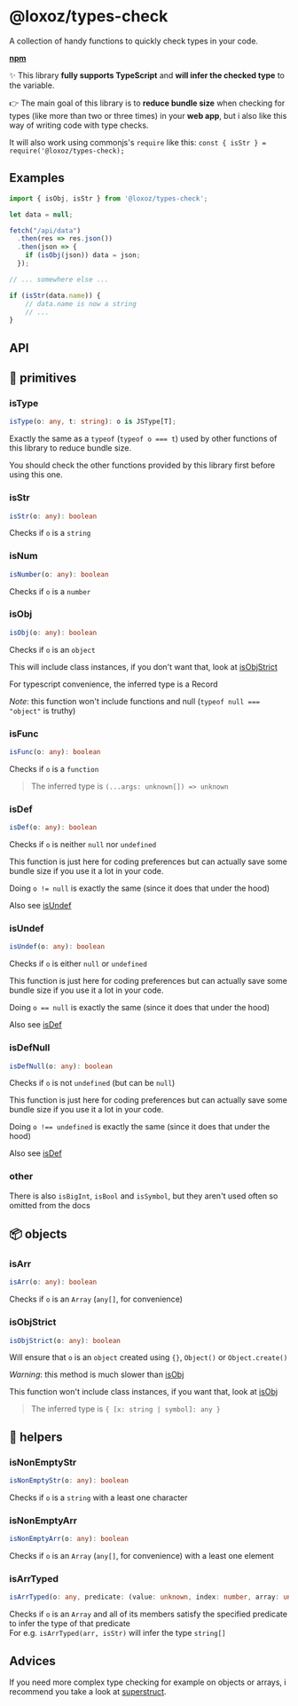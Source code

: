 # @loxoz/types-check

A collection of handy functions to quickly check types in your code.

[**npm**](https://www.npmjs.com/package/@loxoz/types-check)

✨ This library **fully supports TypeScript** and **will infer the checked type** to the variable.

👉 The main goal of this library is to **reduce bundle size** when checking for types (like more than two or three times) in your **web app**, but i also like this way of writing code with type checks.

It will also work using commonjs's `require` like this: `const { isStr } = require('@loxoz/types-check);`

## Examples

```js
import { isObj, isStr } from '@loxoz/types-check';

let data = null;

fetch("/api/data")
  .then(res => res.json())
  .then(json => {
    if (isObj(json)) data = json;
  });

// ... somewhere else ...

if (isStr(data.name)) {
    // data.name is now a string
    // ...
}
```

## API

## 🧪 primitives

### isType

```ts
isType(o: any, t: string): o is JSType[T];
```
Exactly the same as a `typeof` (`typeof o === t`) used by other functions of this library to reduce bundle size.

You should check the other functions provided by this library first before using this one.

### isStr

```ts
isStr(o: any): boolean
```

Checks if `o` is a `string`

### isNum

```ts
isNumber(o: any): boolean
```

Checks if `o` is a `number`

### isObj

```ts
isObj(o: any): boolean
```

Checks if `o` is an `object`

This will include class instances, if you don't want that, look at [isObjStrict](#isobjstrict)

For typescript convenience, the inferred type is a Record

*Note*: this function won't include functions and null (`typeof null === "object"` is truthy)

### isFunc

```ts
isFunc(o: any): boolean
```

Checks if `o` is a `function`

> The inferred type is `(...args: unknown[]) => unknown`

### isDef

```ts
isDef(o: any): boolean
```

Checks if `o` is neither `null` nor `undefined`

This function is just here for coding preferences but can actually save some bundle size if you use it a lot in your code.

Doing `o != null` is exactly the same (since it does that under the hood)

Also see [isUndef](#isundef)

### isUndef

```ts
isUndef(o: any): boolean
```

Checks if `o` is either `null` or `undefined`

This function is just here for coding preferences but can actually save some bundle size if you use it a lot in your code.

Doing `o == null` is exactly the same (since it does that under the hood)

Also see [isDef](#isdef)

### isDefNull

```ts
isDefNull(o: any): boolean
```

Checks if `o` is not `undefined` (but can be `null`)

This function is just here for coding preferences but can actually save some bundle size if you use it a lot in your code.

Doing `o !== undefined` is exactly the same (since it does that under the hood)

Also see [isDef](#isdef)

### other

There is also `isBigInt`, `isBool` and `isSymbol`, but they aren't used often so omitted from the docs

## 📦 objects

### isArr

```ts
isArr(o: any): boolean
```

Checks if `o` is an `Array` (`any[]`, for convenience)

### isObjStrict

```ts
isObjStrict(o: any): boolean
```

Will ensure that `o` is an `object` created using `{}`, `Object()` or `Object.create()`

*Warning*: this method is much slower than [isObj](#isobj)

This function won't include class instances, if you want that, look at [isObj](#isobj)

> The inferred type is `{ [x: string | symbol]: any }`

## 🧱 helpers

### isNonEmptyStr

```ts
isNonEmptyStr(o: any): boolean
```

Checks if `o` is a `string` with a least one character

### isNonEmptyArr

```ts
isNonEmptyArr(o: any): boolean
```

Checks if `o` is an `Array` (`any[]`, for convenience) with a least one element

### isArrTyped

```ts
isArrTyped(o: any, predicate: (value: unknown, index: number, array: unknown[]) => boolean): boolean
```

Checks if `o` is an `Array` and all of its members satisfy the specified predicate to infer the type of that predicate  
For e.g. `isArrTyped(arr, isStr)` will infer the type `string[]`

## Advices

If you need more complex type checking for example on objects or arrays, i recommend you take a look at [superstruct](https://www.npmjs.com/package/superstruct).
